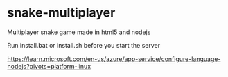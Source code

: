 # snake-multiplayer
Multiplayer snake game made in html5 and nodejs

Run install.bat or install.sh before you start the server

https://learn.microsoft.com/en-us/azure/app-service/configure-language-nodejs?pivots=platform-linux
